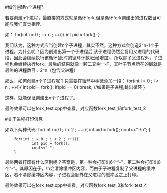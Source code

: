 #如何创建n个进程?

若要创建n个进程，最直接的方式就是循环fork,但是循环fork创建出的进程数目可能与我们直觉相悖.

如：
	for(int i = 0 ; i < n ; ++i){
		int pid = fork();
	}

我们认为，这种方式应当创建n个子进程，其实不然。这种方式会创造2^n-1个子进程。为什么呢？因为创建出第一个子进程后,该子进程仍然会复用父进程的代码段，因此会继续执行该循环(此时的循环计数i已经增加)，所以除了父进程外，子进程也会继续执行fork。最后的结果就像一颗二叉树一样，其叶子节点所在的层就是最终的进程数目：2^n（包含父进程）


那么，如何创建n个子进程呢？只需要在循环中稍微添加一段：
        for(int i = 0 ; i < n ; ++i){
                int pid = fork();
		if(pid == 0) break; //如果是子进程,跳出循环
        }

这样，就能保证创建出n个子进程了。

最终效果可以在fork_test.cpp中查看，对应函数fork_test_1和fork_test_2

#关于进程打印信息

如以下两种代码:
 	for(int i = 0 ; i < 2 ; ++i){
                int pid = fork();
		cout<<"-\n";
        }


        for(int i = 0 ; i < 2 ; ++i){
                int pid = fork();
                cout<<"-";
        }

最终两者打印有什么区别呢？答案是，第一种会打印出6个“-”，第二种会打印出8个“-”。其原因在于，\n会清除缓冲区内容，而由于子进程复制了父进程的缓冲区，若不清除缓冲区内容，子进程会额外在父进程的缓冲区之上打印。

最终效果可以在fork_test.cpp中查看，对应函数fork_test_3和fork_test_4
